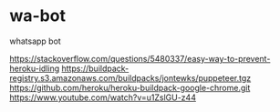 # wa-bot
whatsapp bot

https://stackoverflow.com/questions/5480337/easy-way-to-prevent-heroku-idling
https://buildpack-registry.s3.amazonaws.com/buildpacks/jontewks/puppeteer.tgz
https://github.com/heroku/heroku-buildpack-google-chrome.git
https://www.youtube.com/watch?v=u1ZslGU-z44